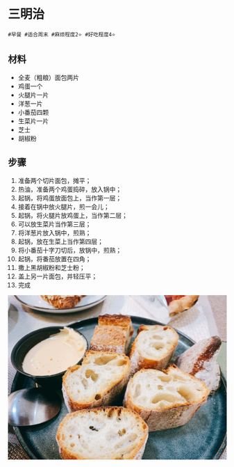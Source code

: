 # 三明治

```
#早餐 #适合周末 #麻烦程度2⭐️ #好吃程度4⭐️
```

## 材料

- 全麦（粗粮）面包两片
- 鸡蛋一个
- 火腿片一片
- 洋葱一片
- 小番茄四颗
- 生菜片一片
- 芝士
- 胡椒粉

## 步骤

1. 准备两个切片面包，摊平；
2. 热油，准备两个鸡蛋捣碎，放入锅中；
3. 起锅，将鸡蛋放面包上，当作第一层；
4. 接着在锅中放火腿片，煎一会儿；
5. 起锅，将火腿片放鸡蛋上，当作第二层；
6. 可以放生菜片当作第三层；
7. 将洋葱片放入锅中，煎熟；
8. 起锅，放在生菜上当作第四层；
9. 将小番茄十字刀切后，放锅中，煎熟；
10. 起锅，将番茄放置在四角；
11. 撒上黑胡椒粉和芝士粉；
12. 盖上另一片面包，并轻压平；
13. 完成

![](../_images/sandwich.jpg ':size=100%')
